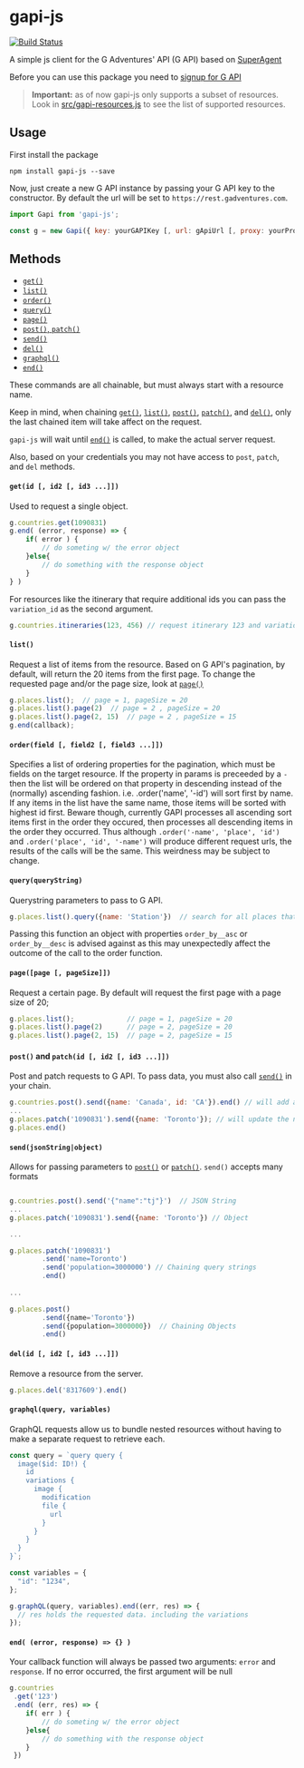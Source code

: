 gapi-js
===========
[![Build Status](https://travis-ci.com/gadventures/gapi-js.svg?branch=master)](https://travis-ci.com/gadventures/gapi-js)

A simple js client for the G Adventures' API (G API) based on [SuperAgent](https://github.com/visionmedia/superagent)

Before you can use this package you need to [signup for G API](https://developers.gadventures.com/docs/index.html)

> **Important:** as of now gapi-js only supports a subset of resources. Look in [src/gapi-resources.js](https://github.com/gadventures/gapi-js/blob/master/src/gapi-resources.js) to see the list of supported resources.

Usage
-----
First install the package

```
npm install gapi-js --save
```

Now, just create a new G API instance by passing your G API key to the constructor. By default the url will be set to `https://rest.gadventures.com`.

```javascript
import Gapi from 'gapi-js';

const g = new Gapi({ key: yourGAPIKey [, url: gApiUrl [, proxy: yourProxy]] });
```
Methods
-------

* [`get()`](#getid--id2--id3-)
* [`list()`](#list)
* [`order()`](#orderfield--field2--field3-)
* [`query()`](#queryquerystring)
* [`page()`](#pagepage--pagesize)
* [`post()`, `patch()`](#post-and-patchid--id2--id3-)
* [`send()`](#sendjsonstringobject)
* [`del()`](#delid--id2--id3-)
* [`graphql()`](#graphqlquery-variables)
* [`end()`](#end-error-response---)

These commands are all chainable, but must always start with a resource name.

Keep in mind, when chaining [`get()`](#getresourceid), [`list()`](#list), [`post()`](#post-and-patchresourceid), [`patch()`](#post-and-patchresourceid), and [`del()`](#delresourceid), only the last chained item will take affect on the request.
  
`gapi-js` will wait until [`end()`](#end-error-response---) is called, to make the actual server request.

Also, based on your credentials you may not have access to `post`, `patch`, and `del` methods.

#### `get(id [, id2 [, id3 ...]])`

Used to request a single object.

```javascript
g.countries.get(1090831)
g.end( (error, response) => {
    if( error ) {
        // do someting w/ the error object
    }else{
        // do something with the response object
    }
} )
```

For resources like the itinerary that require additional ids you can pass the `variation_id` as the second argument.

```javascript
g.countries.itineraries(123, 456) // request itinerary 123 and variation 456
```

#### `list()`

Request a list of items from the resource. Based on G API's pagination, by default, will return the 20 items from the first page. To change the requested page and/or the page size, look at [`page()`](#pagepage--pagesize) 

```javascript
g.places.list();  // page = 1, pageSize = 20
g.places.list().page(2)  // page = 2 , pageSize = 20
g.places.list().page(2, 15)  // page = 2 , pageSize = 15
g.end(callback);
```

#### `order(field [, field2 [, field3 ...]])`

Specifies a list of ordering properties for the pagination, which must be fields on the target resource.  If the property in params is preceeded by a `-` then the list will be ordered on that property in descending instead of the (normally) ascending fashion.  i.e. .order('name', '-id') will sort first by name.  If any items in the list have the same name, those items will be sorted with highest id first.  Beware though, currently GAPI processes all ascending sort items first in the order they occured, then processes all descending items in the order they occurred.  Thus although  `.order('-name', 'place', 'id')` and `.order('place', 'id', '-name')` will produce different request urls, the results of the calls will be the same.  This weirdness may be subject to change.


#### `query(queryString)`

Querystring parameters to pass to G API.

```javascript
g.places.list().query({name: 'Station'})  // search for all places that include 'Station' in their name
```

Passing this function an object with properties `order_by__asc` or `order_by__desc` is advised against as this may unexpectedly affect the outcome of the call to the order function.

#### `page([page [, pageSize]])`

Request a certain page. By default will request the first page with a page size of 20;

```javascript
g.places.list();             // page = 1, pageSize = 20
g.places.list().page(2)      // page = 2, pageSize = 20
g.places.list().page(2, 15)  // page = 2, pageSize = 15
```

#### `post()` and `patch(id [, id2 [, id3 ...]])`
Post and patch requests to G API. To pass data, you must also call [`send()`](#sendjsonstringobject) in your chain.

```javascript
g.countries.post().send({name: 'Canada', id: 'CA'}).end() // will add a new country to the `countries` resource
...
g.places.patch('1090831').send({name: 'Toronto'}); // will update the name of a resource.
g.places.end()
```

#### `send(jsonString|object)`
Allows for passing parameters to [`post()`](#post-and-patchresourceid) or [`patch()`](#post-and-patchresourceid). `send()` accepts many formats
 
```javascript

g.countries.post().send('{"name":"tj"}')  // JSON String
...
g.places.patch('1090831').send({name: 'Toronto'}) // Object

...

g.places.patch('1090831')
        .send('name=Toronto')
        .send('population=3000000') // Chaining query strings
        .end()
        
...

g.places.post()
        .send({name='Toronto'})
        .send({population=3000000})  // Chaining Objects
        .end()

```

#### `del(id [, id2 [, id3 ...]])`
Remove a resource from the server.

```javascript
g.places.del('8317609').end()
```

#### `graphql(query, variables)`

GraphQL requests allow us to bundle nested resources without having to make a separate request to retrieve each.

```javascript
const query = `query query {
  image($id: ID!) {
    id
    variations {
      image {
        modification
        file {
          url
        }
      }
    }
  }
}`;

const variables = {
  "id": "1234",
};

g.graphQL(query, variables).end((err, res) => {
  // res holds the requested data. including the variations
});
```

#### `end( (error, response) => {} )`
Your callback function will always be passed two arguments: `error` and `response`. If no error occurred, the first argument will be null

```javascript
g.countries
 .get('123')
 .end( (err, res) => {
    if( err ) {
        // do someting w/ the error object
    }else{
        // do something with the response object
    }
 })
```
